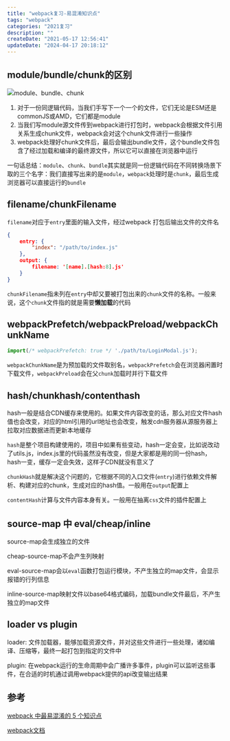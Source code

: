 ```yaml
---
title: "webpack复习-易混淆知识点"
tags: "webpack"
categories: "2021复习"
description: ""
createDate: "2021-05-17 12:56:41"
updateDate: "2024-04-17 20:18:12"
---
```



## module/bundle/chunk的区别

![module、bundle、chunk](https://mrrsblog.oss-cn-shanghai.aliyuncs.com/webpack_1.png)

1. 对于一份同逻辑代码，当我们手写下一个一个的文件，它们无论是ESM还是commonJS或AMD，它们都是module
2. 当我们写module源文件传到webpack进行打包时，webpack会根据文件引用关系生成chunk文件，webpack会对这个chunk文件进行一些操作
3. webpack处理好chunk文件后，最后会输出bundle文件，这个bundle文件包含了经过加载和编译的最终源文件，所以它可以直接在浏览器中运行

一句话总结：`module`、`chunk`、`bundle`其实就是同一份逻辑代码在不同转换场景下取的三个名字：我们直接写出来的是`module`，`webpack`处理时是`chunk`，最后生成浏览器可以直接运行的`bundle`

## filename/chunkFilename

`filename`对应于`entry`里面的输入文件，经过webpack 打包后输出文件的文件名

``` json
{
    entry: {
        "index": "/path/to/index.js"
    },
    output: {
        filename: '[name].[hash:8].js'
    }
}
```

`chunkFilename`指未列在`entry`中却又要被打包出来的`chunk`文件的名称。一般来说，这个`chunk`文件指的就是需要**懒加载**的代码

## webpackPrefetch/webpackPreload/webpackChunkName

``` js
import(/* webpackPrefetch: true */ './path/to/LoginModal.js');
```

`webpackChunkName`是为预加载的文件取别名，`webpackPrefetch`会在浏览器闲置时下载文件，`webpackPreload`会在父`chunk`加载时并行下载文件

## hash/chunkhash/contenthash

hash一般是结合CDN缓存来使用的。如果文件内容改变的话，那么对应文件hash值也会改变，对应的html引用的url地址也会改变，触发cdn服务器从源服务器上拉取对应数据进而更新本地缓存

`hash`是整个项目构建使用的，项目中如果有些变动，hash一定会变，比如说改动了utils.js，index.js里的代码虽然没有改变，但是大家都是用的同一份hash，hash一变，缓存一定会失效，这样子CDN就没有意义了

`chunkHash`就是解决这个问题的，它根据不同的入口文件(`entry`)进行依赖文件解析、构建对应的chunk，生成对应的hash值。一般用在`output`配置上

`contentHash`计算与文件内容本身有关。一般用在抽离`css`文件的插件配置上

## source-map 中 eval/cheap/inline

source-map会生成独立的文件

cheap-source-map不会产生列映射

eval-source-map会以`eval`函数打包运行模块，不产生独立的map文件，会显示报错的行列信息

inline-source-map映射文件以base64格式编码，加载bundle文件最后，不产生独立的map文件

## loader vs plugin

loader: 文件加载器，能够加载资源文件，并对这些文件进行一些处理，诸如编译、压缩等，最终一起打包到指定的文件中

plugin: 在webpack运行的生命周期中会广播许多事件，plugin可以监听这些事件，在合适的时机通过调用webpack提供的api改变输出结果

## 参考

[webpack 中最易混淆的 5 个知识点](https://mp.weixin.qq.com/s/To_p4eYJx_dkJr1ApcR4jA)

[webpack文档](https://webpack.docschina.org)